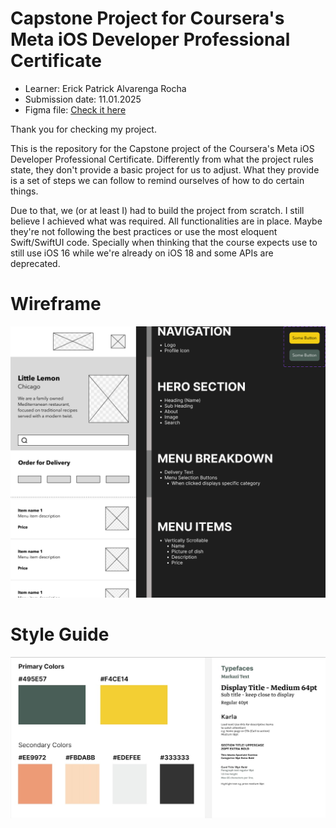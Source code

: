 # Capstone Project for Coursera's Meta iOS Developer Professional Certificate

- Learner: Erick Patrick Alvarenga Rocha
- Submission date: 11.01.2025
- Figma file: [Check it here](prototype-table-booking-by-erick-rocha.fig)

Thank you for checking my project.

This is the repository for the Capstone project of the Coursera's Meta iOS Developer Professional Certificate. Differently from what the project rules state, they don't provide a basic project for us to adjust. What they provide is a set of steps we can follow to remind ourselves of how to do certain things.

Due to that, we (or at least I) had to build the project from scratch. I still believe I achieved what was required. All functionalities are in place. Maybe they're not following the best practices or use the most eloquent Swift/SwiftUI code. Specially when thinking that the course expects use to still use iOS 16 while we're already on iOS 18 and some APIs are deprecated.

# Wireframe
![Wireframe](capstone-project-er-wireframe.png)

# Style Guide
![Style Guide](capstone-project-er-style-guide.jpg)